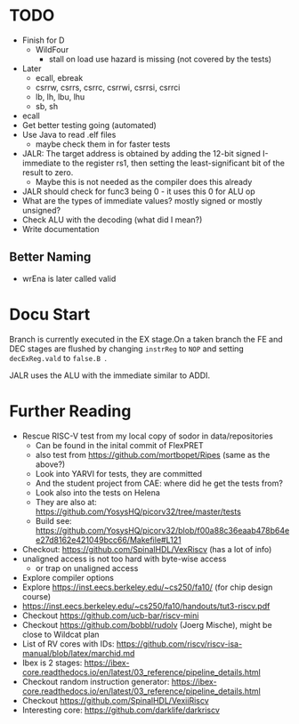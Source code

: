 # TODO

 * Finish for D 
   - WildFour
     - stall on load use hazard is missing (not covered by the tests)
 * Later
   - ecall, ebreak
   - csrrw, csrrs, csrrc, csrrwi, csrrsi, csrrci
   - lb, lh, lbu, lhu
   - sb, sh
 * ecall
 * Get better testing going (automated)
 * Use Java to read .elf files
   - maybe check them in for faster tests
 * JALR: The target address is obtained by adding the 12-bit signed I-immediate to the register rs1, then setting the least-significant bit of the result to zero.
   - Maybe this is not needed as the compiler does this already
 * JALR should check for func3 being 0 - it uses this 0 for ALU op
 * What are the types of immediate values? mostly signed or mostly unsigned?
 * Check ALU with the decoding (what did I mean?)
 * Write documentation

## Better Naming

 * wrEna is later called valid

# Docu Start

Branch is currently executed in the EX stage.On a taken branch the
FE and DEC stages are flushed by changing ```instrReg``` to ```NOP```
and setting ```decExReg.vald``` to ```false.B ```.

JALR uses the ALU with the immediate similar to ADDI.

# Further Reading
 * Rescue RISC-V test from my local copy of sodor in data/repositories
   * Can be found in the inital commit of FlexPRET
   * also test from https://github.com/mortbopet/Ripes (same as the above?)
   * Look into YARVI for tests, they are committed
   * And the student project from CAE: where did he get the tests from?
   * Look also into the tests on Helena
   * They are also at: https://github.com/YosysHQ/picorv32/tree/master/tests
   * Build see: https://github.com/YosysHQ/picorv32/blob/f00a88c36eaab478b64ee27d8162e421049bcc66/Makefile#L121
 * Checkout: https://github.com/SpinalHDL/VexRiscv (has a lot of info)
 * unaligned access is not too hard with byte-wise access
   * or trap on unaligned access
 * Explore compiler options
 * Explore https://inst.eecs.berkeley.edu/~cs250/fa10/ (for chip design course)
 * https://inst.eecs.berkeley.edu/~cs250/fa10/handouts/tut3-riscv.pdf
 * Checkout https://github.com/ucb-bar/riscv-mini
 * Checkout https://github.com/bobbl/rudolv (Joerg Mische), might be close to Wildcat plan
 * List of RV cores with IDs: https://github.com/riscv/riscv-isa-manual/blob/latex/marchid.md
 * Ibex is 2 stages: https://ibex-core.readthedocs.io/en/latest/03_reference/pipeline_details.html
 * Checkout random instruction generator: https://ibex-core.readthedocs.io/en/latest/03_reference/pipeline_details.html
 * Checkout https://github.com/SpinalHDL/VexiiRiscv
 * Interesting core: https://github.com/darklife/darkriscv
